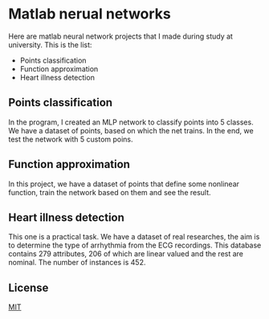 # Matlab nerual networks

Here are matlab neural network projects that I made during study at university.
This is the list:
- Points classification
- Function approximation
- Heart illness detection

## Points classification
In the program, I created an MLP network to classify points into 5 classes. We have a dataset of points, based on which the net trains. In the end, we test the network with 5 custom poins.

## Function approximation
In this project, we have a dataset of points that define some nonlinear function, train the network based on them and see the result.

## Heart illness detection
This one is a practical task. We have a dataset of real researches, the aim is to determine the type of arrhythmia from the ECG recordings. This database contains 279 attributes, 206 of which are linear valued and the rest are nominal. The number of instances is 452.

## License
[MIT](https://choosealicense.com/licenses/mit/)
